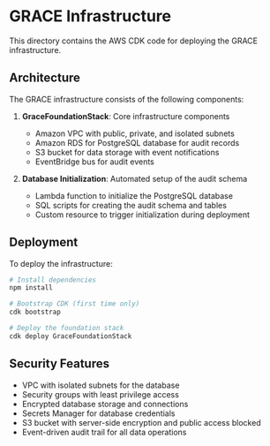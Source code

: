 # GRACE Infrastructure

This directory contains the AWS CDK code for deploying the GRACE infrastructure.

## Architecture

The GRACE infrastructure consists of the following components:

1. **GraceFoundationStack**: Core infrastructure components
   - Amazon VPC with public, private, and isolated subnets
   - Amazon RDS for PostgreSQL database for audit records
   - S3 bucket for data storage with event notifications
   - EventBridge bus for audit events

2. **Database Initialization**: Automated setup of the audit schema
   - Lambda function to initialize the PostgreSQL database
   - SQL scripts for creating the audit schema and tables
   - Custom resource to trigger initialization during deployment

## Deployment

To deploy the infrastructure:

```bash
# Install dependencies
npm install

# Bootstrap CDK (first time only)
cdk bootstrap

# Deploy the foundation stack
cdk deploy GraceFoundationStack
```

## Security Features

- VPC with isolated subnets for the database
- Security groups with least privilege access
- Encrypted database storage and connections
- Secrets Manager for database credentials
- S3 bucket with server-side encryption and public access blocked
- Event-driven audit trail for all data operations